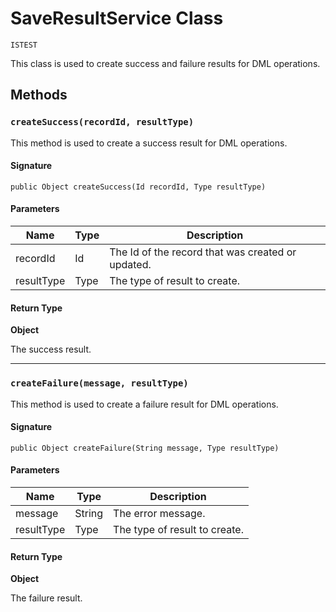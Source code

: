 # SaveResultService Class

`ISTEST`

This class is used to create success and failure results for DML operations.

## Methods
### `createSuccess(recordId, resultType)`

This method is used to create a success result for DML operations.

#### Signature
```apex
public Object createSuccess(Id recordId, Type resultType)
```

#### Parameters
| Name | Type | Description |
|------|------|-------------|
| recordId | Id | The Id of the record that was created or updated. |
| resultType | Type | The type of result to create. |

#### Return Type
**Object**

The success result.

---

### `createFailure(message, resultType)`

This method is used to create a failure result for DML operations.

#### Signature
```apex
public Object createFailure(String message, Type resultType)
```

#### Parameters
| Name | Type | Description |
|------|------|-------------|
| message | String | The error message. |
| resultType | Type | The type of result to create. |

#### Return Type
**Object**

The failure result.